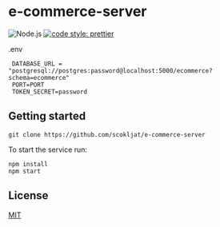 # e-commerce-server

![Node.js](https://img.shields.io/badge/Node.js-339933?style=for-the-badge&logo=nodedotjs&logoColor=white)
[![code style: prettier](https://img.shields.io/badge/code_style-prettier-ff69b4.svg?style=flat-square)](https://github.com/prettier/prettier)

.env

```
 DATABASE_URL = "postgresql://postgres:password@localhost:5000/ecommerce?schema=ecommerce"
 PORT=PORT
 TOKEN_SECRET=password
```

## Getting started

```
git clone https://github.com/scokljat/e-commerce-server
```

To start the service run:

```
npm install
npm start
```

## License

[MIT](https://github.com/scokljat/e-commerce-server/blob/main/LICENSE)

